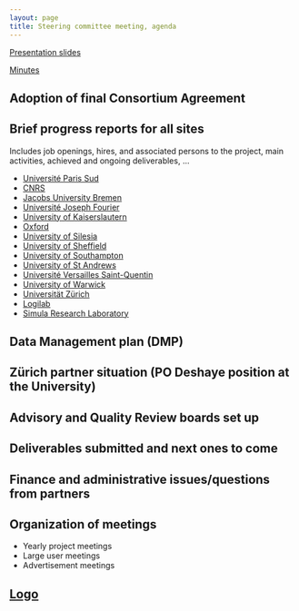 ```yaml
---
layout: page
title: Steering committee meeting, agenda
---
```


[Presentation slides](../SC-StAndrews_presentation_final.pdf)


[Minutes](meetings/2016-01-25-DKS/SteeringCommittee/2601-steeringcommittee-minutes.md)

## Adoption of final Consortium Agreement

## Brief progress reports for all sites

Includes job openings, hires, and associated persons to the project,
main activities, achieved and ongoing deliverables, ...

- [Université Paris Sud](../ProgressReports/ParisSud)
- [CNRS](../ProgressReports/CNRS)
- [Jacobs University Bremen](../ProgressReports/JacU)
- [Université Joseph Fourier](../ProgressReports/UJF)
- [University of Kaiserslautern](../ProgressReports/Kaiserslautern)
- [Oxford](../ProgressReports/Oxford)
- [University of Silesia](../ProgressReports/Silesia)
- [University of Sheffield](../ProgressReports/Sheffield)
- [University of Southampton](../ProgressReports/Southampton)
- [University of St Andrews](../ProgressReports/StAndrews)
- [Université Versailles Saint-Quentin](../ProgressReports/UVersailles)
- [University of Warwick](../ProgressReports/Warwick)
- [Universität Zürich](../ProgressReports/Zurich)
- [Logilab](../ProgressReports/Logilab)
- [Simula Research Laboratory](../ProgressReports/Simula)

## Data Management plan (DMP)

## Zürich partner situation (PO Deshaye position at the University)

## Advisory and Quality Review boards set up

## Deliverables submitted and next ones to come

## Finance and administrative issues/questions from partners

## Organization of meetings

- Yearly project meetings
- Large user meetings
- Advertisement meetings

## [Logo](https://github.com/OpenDreamKit/OpenDreamKit/issues/5)
